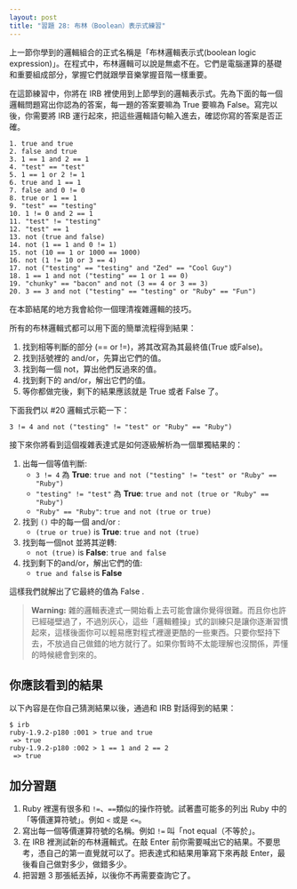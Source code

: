 ```yaml
---
layout: post
title: "習題 28: 布林（Boolean）表示式練習"
---
```


上一節你學到的邏輯組合的正式名稱是「布林邏輯表示式(boolean logic expression)」。在程式中，布林邏輯可以說是無處不在。它們是電腦運算的基礎和重要組成部分，掌握它們就跟學音樂掌握音階一樣重要。

在這節練習中，你將在 IRB 裡使用到上節學到的邏輯表示式。先為下面的每一個邏輯問題寫出你認為的答案，每一題的答案要嘛為 True 要嘛為 False。寫完以後，你需要將 IRB 運行起來，把這些邏輯語句輸入進去，確認你寫的答案是否正確。

    1. true and true
    2. false and true
    3. 1 == 1 and 2 == 1
    4. "test" == "test"
    5. 1 == 1 or 2 != 1
    6. true and 1 == 1
    7. false and 0 != 0
    8. true or 1 == 1
    9. "test" == "testing"
    10. 1 != 0 and 2 == 1
    11. "test" != "testing"
    12. "test" == 1
    13. not (true and false)
    14. not (1 == 1 and 0 != 1)
    15. not (10 == 1 or 1000 == 1000)
    16. not (1 != 10 or 3 == 4)
    17. not ("testing" == "testing" and "Zed" == "Cool Guy")
    18. 1 == 1 and not ("testing" == 1 or 1 == 0)
    19. "chunky" == "bacon" and not (3 == 4 or 3 == 3)
    20. 3 == 3 and not ("testing" == "testing" or "Ruby" == "Fun")

在本節結尾的地方我會給你一個理清複雜邏輯的技巧。

所有的布林邏輯式都可以用下面的簡單流程得到結果：

1. 找到相等判斷的部分 (== or !=)，將其改寫為其最終值(True 或False)。
2. 找到括號裡的 and/or，先算出它們的值。
3. 找到每一個 not，算出他們反過來的值。
4. 找到剩下的 and/or，解出它們的值。
5. 等你都做完後，剩下的結果應該就是 True 或者 False 了。

下面我們以 #20 邏輯式示範一下：

`3 != 4 and not ("testing" != "test" or "Ruby" == "Ruby")`

接下來你將看到這個複雜表達式是如何逐級解析為一個單獨結果的：

1. 出每一個等值判斷:
    * `3 != 4` 為 **True**: `true and not ("testing" != "test" or "Ruby" == "Ruby")`
    * `"testing" != "test"` 為 **True**: `true and not (true or "Ruby" == "Ruby")`
    * `"Ruby" == "Ruby"`: `true and not (true or true)`
2. 找到 `()` 中的每一個 and/or :
    * `(true or true)` is **True**: `true and not (true)`
3. 找到每一個not 並將其逆轉:
    * `not (true)` is **False**: `true and false`
4. 找到剩下的and/or，解出它們的值:
    * `true and false` is **False**

這樣我們就解出了它最終的值為 False .

> **Warning:** 雜的邏輯表達式一開始看上去可能會讓你覺得很難。而且你也許已經碰壁過了，不過別灰心，這些「邏輯體操」式的訓練只是讓你逐漸習慣起來，這樣後面你可以輕易應對程式裡邊更酷的一些東西。只要你堅持下去，不放過自己做錯的地方就行了。如果你暫時不太能理解也沒關係，弄懂的時候總會到來的。

## 你應該看到的結果

以下內容是在你自己猜測結果以後，通過和 IRB 對話得到的結果：

    $ irb
    ruby-1.9.2-p180 :001 > true and true
     => true 
    ruby-1.9.2-p180 :002 > 1 == 1 and 2 == 2
     => true 

## 加分習題

1. Ruby 裡還有很多和 `!=`、`==`類似的操作符號。試著盡可能多的列出 Ruby 中的「等價運算符號」。例如 `<` 或是 `<=`。
2. 寫出每一個等價運算符號的名稱。例如 `!=` 叫「not equal（不等於」。
3. 在 IRB 裡測試新的布林邏輯式。在敲 Enter 前你需要喊出它的結果。不要思考，憑自己的第一直覺就可以了。把表達式和結果用筆寫下來再敲 Enter，最後看自己做對多少，做錯多少。
4. 把習題 3 那張紙丟掉，以後你不再需要查詢它了。
